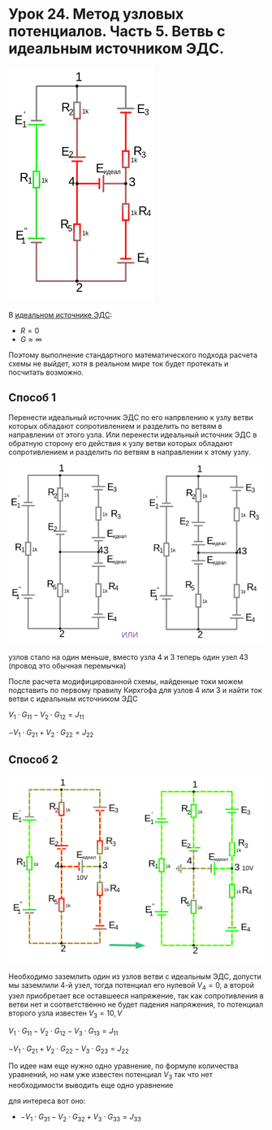 # Урок 24. Метод узловых потенциалов. Часть 5. Ветвь с идеальным источником ЭДС.

![Метод узловых потенциалов. Ветвь с идеальным источником ЭДС.](../img/77.png "Метод узловых потенциалов. Ветвь с идеальным источником ЭДС.")

В [идеальном источнике ЭДС](/theories_of_electrical_circuits/lessons/4.html): 
- $R=0$ 
- $G\approx \infty$

Поэтому выполнение стандартного математического подхода расчета схемы не выйдет, хотя в реальном мире ток будет протекать и посчитать возможно.

## Способ 1

Перенести идеальный источник ЭДС по его напрвлению к узлу ветви которых обладают сопротивлением и разделить по ветвям в направлении от этого узла.
Или перенести идеальный источник ЭДС в обратную сторону его действия к узлу ветви которых обладают сопротивлением и разделить по ветвям в направлении к этому узлу.

![Метод узловых потенциалов. Ветвь с идеальным источником ЭДС.](../img/78.png "Метод узловых потенциалов. Ветвь с идеальным источником ЭДС.")

узлов стало на один меньше, вместо узла 4 и 3 теперь один узел 43 (провод это обычная перемычка)

После расчета модифицированной схемы, найденные токи можем подставить по первому правилу Кирхгофа для узлов 4 или 3 и найти ток ветви с идеальным источником ЭДС

$V_1\cdot G_{11} - V_2\cdot G_{12} = J_{11}$

$-V_1\cdot G_{21} + V_2\cdot G_{22} = J_{22}$

## Способ 2

![Метод узловых потенциалов. Ветвь с идеальным источником ЭДС.](../img/79.png "Метод узловых потенциалов. Ветвь с идеальным источником ЭДС.")

Необходимо заземлить один из узлов ветви с идеальным ЭДС, допусти мы заземлили 4-й узел, тогда потенциал его нулевой $V_4=0$, а второй узел приобретает все оставшееся напряжение, так как сопротивления в ветви нет и соответственно не будет падения напряжения, то потенциал второго узла известен $V_3=10, V$

$V_1\cdot G_{11} - V_2\cdot G_{12} - V_3\cdot G_{13}  = J_{11}$

$-V_1\cdot G_{21} + V_2\cdot G_{22} - V_3\cdot G_{23} = J_{22}$

По идее нам еще нужно одно уравнение, по формуле количества уравнений, но нам уже известен потенциал $V_3$ так что нет необходимости выводить еще одно уравнение

для интереса вот оно:
- $-V_1\cdot G_{31} - V_2\cdot G_{32} + V_3\cdot G_{33} = J_{33}$